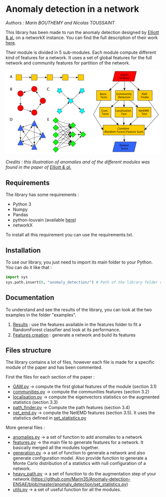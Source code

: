 # Anomaly detection in a network
*Authors : Marin BOUTHEMY and Nicolas TOUSSAINT*

This library has been made to run the anomaly detection designed by [Elliott & al.](https://arxiv.org/pdf/1901.00402.pdf) on a networkX instance. You can find the full description of their work [here](https://arxiv.org/pdf/1901.00402.pdf).

Their module is divided in 5 sub-modules. Each module compute different kind of features for a network. It uses a set of global features for the full network and community features for partition of the network.

![alt text](https://github.com/Marin35/Anomaly-detection-ENSAE/raw/master/docs/schema.png)

*Credits : this illustration of anomalies and of the different modules was found in the paper of [Elliott & al.](https://arxiv.org/pdf/1901.00402.pdf)*

## Requirements
The library has some requirements :
 - Python 3
 - Numpy
 - Pandas
 - python-louvain (available [here](https://github.com/taynaud/python-louvain))
 - networkX

To install all this requirement you can use the requirements.txt.

## Installation
To use our library, you just need to import its main folder to your Python. You can do it like that :
```python
import sys
sys.path.insert(0, "anomaly_detection/") # Path of the library folder on your computer
```

## Documentation
To understand and see the results of the library, you can look at the two examples in the folder "examples".  

 1. [Results](https://github.com/Marin35/Anomaly-detection-ENSAE/blob/master/Results.ipynb) : use the features available in the features folder to fit a RandomForest classifier and look at its performance.
 2. [Features creation](#) : generate a network and build its features

## Files structure
The library contains a lot of files, however each file is made for a specific module of the paper and has been commented.

First the files for each section of the paper :
 - [GAW.py](https://github.com/Marin35/Anomaly-detection-ENSAE/blob/master/anomaly_detection/GAW.py) -> compute the first global features of the module (section 3.1)
 - [communities.py](https://github.com/Marin35/Anomaly-detection-ENSAE/blob/master/anomaly_detection/communities.py) -> compute the communities features (section 3.2)
 - [localisation.py](https://github.com/Marin35/Anomaly-detection-ENSAE/blob/master/anomaly_detection/localisation.py) -> compute the eigenvectors statistics on the augmented statistics (section 3.3)
 - [path_finder.py](https://github.com/Marin35/Anomaly-detection-ENSAE/blob/master/anomaly_detection/path_finder.py) -> Compute the path features (section 3.4)
 - [net_emd.py](https://github.com/Marin35/Anomaly-detection-ENSAE/blob/master/anomaly_detection/net_emd.py) -> compute the NetEMD features (section 3.5). It uses the statistics defined in [set_statistics.py](https://github.com/Marin35/Anomaly-detection-ENSAE/blob/master/anomaly_detection/set_statistics.py)

More general files :
 - [anomalies.py](https://github.com/Marin35/Anomaly-detection-ENSAE/blob/master/anomaly_detection/anomalies.py) -> a set of function to add anomalies to a network
 - [features.py](https://github.com/Marin35/Anomaly-detection-ENSAE/blob/master/anomaly_detection/features.py) -> the main file to generate features for a network. It basically merged all the modules together.
 - [generation.py](https://github.com/Marin35/Anomaly-detection-ENSAE/blob/master/anomaly_detection/generation.py) -> a set of function to generate a network and also generate configuration model. Also provide function to generate a Monte Carlo distribution of a statistics with null configuration of a network.
 - [heavy_path.py](https://github.com/Marin35/Anomaly-detection-ENSAE/blob/master/anomaly_detection/heavy_path.py) -> a set of function to do the augmentation step of your network.(https://github.com/Marin35/Anomaly-detection-ENSAE/blob/master/anomaly_detection/set_statistics.py)
 - [utils.py](https://github.com/Marin35/Anomaly-detection-ENSAE/blob/master/anomaly_detection/utils.py) -> a set of useful function for all the modules.
